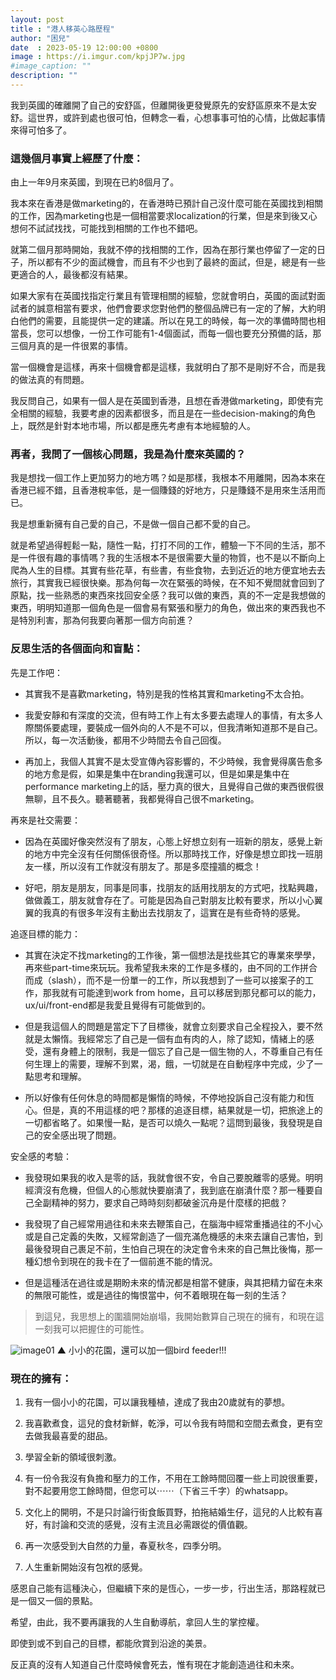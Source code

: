 ```yaml
---
layout: post
title : "港人移英心路歷程"
author: "困兒"
date  : 2023-05-19 12:00:00 +0800
image : https://i.imgur.com/kpjJP7w.jpg
#image_caption: ""
description: ""
---
```


我到英國的確離開了自己的安舒區，但離開後更發覺原先的安舒區原來不是太安舒。這世界，或許到處也很可怕，但轉念一看，心想事事可怕的心情，比做起事情來得可怕多了。

<!--more-->

### 這幾個月事實上經歷了什麼：

由上一年9月來英國，到現在已約8個月了。

我本來在香港是做marketing的，在香港時已預計自己沒什麼可能在英國找到相關的工作，因為marketing也是一個相當要求localization的行業，但是來到後又心想何不試試找找，可能找到相關的工作也不錯吧。

就第二個月那時開始，我就不停的找相關的工作，因為在那行業也停留了一定的日子，所以都有不少的面試機會，而且有不少也到了最終的面試，但是，總是有一些更適合的人，最後都沒有結果。

如果大家有在英國找指定行業且有管理相關的經驗，您就會明白，英國的面試對面試者的誠意相當有要求，他們會要求您對他們的整個品牌已有一定的了解，大約明白他們的需要，且能提供一定的建議。所以在見工的時候，每一次的準備時間也相當長，您可以想像，一份工作可能有1-4個面試，而每一個也要充分預備的話，那三個月真的是一件很累的事情。

當一個機會是這樣，再來十個機會都是這樣，我就明白了那不是剛好不合，而是我的做法真的有問題。

我反問自己，如果有一個人是在英國到香港，且想在香港做marketing，即使有完全相關的經驗，我要考慮的因素都很多，而且是在一些decision-making的角色上，既然是針對本地市場，所以都是應先考慮有本地經驗的人。


### 再者，我問了一個核心問題，我是為什麼來英國的？

我是想找一個工作上更加努力的地方嗎？如是那樣，我根本不用離開，因為本來在香港已經不錯，且香港稅率低，是一個賺錢的好地方，只是賺錢不是用來生活用而已。

我是想重新擁有自己愛的自己，不是做一個自己都不愛的自己。

就是希望過得輕鬆一點，隨性一點，打打不同的工作，體驗一下不同的生活，那不是一件很有趣的事情嗎？我的生活根本不是很需要大量的物質，也不是以不斷向上爬為人生的目標。其實有些花草，有些書，有些食物，去到近近的地方便宜地去去旅行，其實我已經很快樂。那為何每一次在緊張的時候，在不知不覺間就會回到了原點，找一些熟悉的東西來找回安全感？我可以做的東西，真的不一定是我想做的東西，明明知道那一個角色是一個會易有緊張和壓力的角色，做出來的東西我也不是特別利害，那為何我要向著那一個方向前進？


### 反思生活的各個面向和盲點：

先是工作吧：

- 其實我不是喜歡marketing，特別是我的性格其實和marketing不太合拍。

- 我愛安靜和有深度的交流，但有時工作上有太多要去處理人的事情，有太多人際關係要處理，要裝成一個外向的人不是不可以，但我清晰知道那不是自己。所以，每一次活動後，都用不少時間去令自己回復。

- 再加上，我個人其實不是太受宣傳內容影響的，不少時候，我會覺得廣告愈多的地方愈是假，如果是集中在branding我還可以，但是如果是集中在performance marketing上的話，壓力真的很大，且覺得自己做的東西很假很無聊，且不長久。聽著聽著，我都覺得自己很不marketing。

再來是社交需要：

- 因為在英國好像突然沒有了朋友，心態上好想立刻有一班新的朋友，感覺上新的地方中完全沒有任何關係很奇怪。所以那時找工作，好像是想立即找一班朋友一樣，所以沒有工作就沒有朋友了。那是多麼撞牆的概念！

- 好吧，朋友是朋友，同事是同事，找朋友的話用找朋友的方式吧，找點興趣，做做義工，朋友就會存在了。可能是因為自己對朋友比較有要求，所以小心翼翼的我真的有很多年沒有主動出去找朋友了，這實在是有些奇特的感覺。

追逐目標的能力：

- 其實在決定不找marketing的工作後，第一個想法是找些其它的專業來學學，再來些part-time來玩玩。我希望我未來的工作是多樣的，由不同的工作拼合而成（slash），而不是一份單一的工作，所以我想到了一些可以接案子的工作，那我就有可能達到work from home，且可以移居到那兒都可以的能力，ux/ui/front-end都是我愛且覺得有可能做到的。

- 但是我這個人的問題是當定下了目標後，就會立刻要求自己全程投入，要不然就是太懶惰。我經常忘了自己是一個有血有肉的人，除了認知，情緒上的感受，還有身體上的限制，我是一個忘了自己是一個生物的人，不尊重自己有任何生理上的需要，理解不到累，渴，餓，一切就是在自動程序中完成，少了一點思考和理解。

- 所以好像有任何休息的時間都是懶惰的時候，不停地投訴自己沒有能力和恆心。但是，真的不用這樣的吧？那樣的追逐目標，結果就是一切，把旅途上的一切都省略了。如果慢一點，是否可以燒久一點呢？這問到最後，我發現是自己的安全感出現了問題。

安全感的考驗：

- 我發現如果我的收入是零的話，我就會很不安，令自己要脫離零的感覺。明明經濟沒有危機，但個人的心態就快要崩潰了，我到底在崩潰什麼？那一種要自己全副精神的努力，要求自己時時刻刻都破釜沉舟是什麼樣的把戲？

- 我發現了自己經常用過往和未來去鞭策自己，在腦海中經常重播過往的不小心或是自己定義的失敗，又經常創造了一個充滿危機感的未來去讓自己害怕，到最後發現自己裹足不前，生怕自己現在的決定會令未來的自己無比後悔，那一種幻想令到現在的我卡在了一個前進不能的情況。

- 但是這種活在過往或是期盼未來的情況都是相當不健康，與其把精力留在未來的無限可能性，或是過往的悔恨當中，何不着眼現在每一刻的生活？

> 到這兒，我思想上的圍牆開始崩塌，我開始數算自己現在的擁有，和現在這一刻我可以把握住的可能性。

![image01](https://i.imgur.com/qUmwsg4.png)
▲ 小小的花園，還可以加一個bird feeder!!!


### 現在的擁有：

1. 我有一個小小的花園，可以讓我種植，達成了我由20歲就有的夢想。

2. 我喜歡煮食，這兒的食材新鮮，乾淨，可以令我有時間和空間去煮食，更有空去做我最喜愛的甜品。

3. 學習全新的領域很刺激。

4. 有一份令我沒有負擔和壓力的工作，不用在工餘時間回覆一些上司說很重要，對不起要用您工餘時間，但您可以⋯⋯（下省三千字）的whatsapp。

5. 文化上的開明，不是只討論行街食飯買野，拍拖結婚生仔，這兒的人比較有喜好，有討論和交流的感覺，沒有主流且必需跟從的價值觀。

6. 再一次感受到大自然的力量，春夏秋冬，四季分明。

7. 人生重新開始沒有包袱的感覺。


感恩自己能有這種決心，但繼續下來的是恆心，一步一步，行出生活，那路程就已是一個又一個的景點。

希望，由此，我不要再讓我的人生自動導航，拿回人生的掌控權。

即使到或不到自己的目標，都能欣賞到沿途的美景。

反正真的沒有人知道自己什麼時候會死去，惟有現在才能創造過往和未來。

<!--END-->